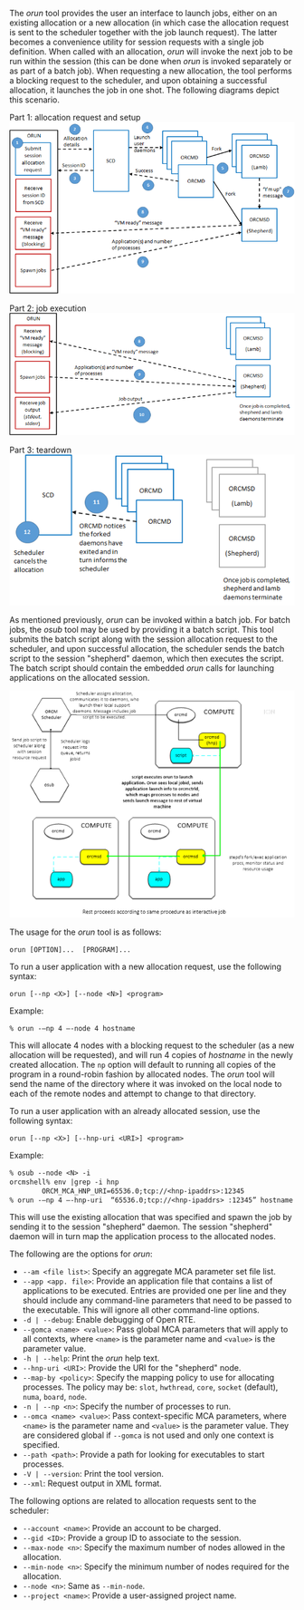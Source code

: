 The _orun_ tool provides the user an interface to launch jobs, either on an existing allocation or a new allocation (in which case the allocation request is sent to the scheduler together with the job launch request).  The latter becomes a convenience utility for session requests with a single job definition.  When called with an allocation, _orun_ will invoke the next job to be run within the session (this can be done when _orun_ is invoked separately or as part of a batch job).  When requesting a new allocation, the tool performs a blocking request to the scheduler, and upon obtaining a successful allocation, it launches the job in one shot.  The following diagrams depict this scenario.

Part 1: allocation request and setup
![](3-ORCM-User-Guide/3.1-ORCM-Tools/Single-Shot-Job-Launch-Part-1.png)

Part 2: job execution
![](3-ORCM-User-Guide/3.1-ORCM-Tools/Single-Shot-Job-Launch-Part-2.png)

Part 3: teardown
![](3-ORCM-User-Guide/3.1-ORCM-Tools/Single-Shot-Job-Launch-Part-3.png)

As mentioned previously, _orun_ can be invoked within a batch job.  For batch jobs, the _osub_ tool may be used by providing it a batch script.  This tool submits the batch script along with the session allocation request to the scheduler, and upon successful allocation, the scheduler sends the batch script to the session "shepherd" daemon, which then executes the script.  The batch script should contain the embedded _orun_ calls for launching applications on the allocated session.

![](3-ORCM-User-Guide/3.1-ORCM-Tools/Job-Script-Launch-Method.png)

The usage for the _orun_ tool is as follows:
```
orun [OPTION]...  [PROGRAM]...
```

To run a user application with a new allocation request, use the following syntax:
```
orun [--np <X>] [--node <N>] <program>
```

Example:
```
% orun -–np 4 –-node 4 hostname
```

This will allocate 4 nodes with a blocking request to the scheduler (as a new allocation will be requested), and will run 4 copies of _hostname_ in the newly created allocation. The `np` option will default to running all copies of the program in a round-robin fashion by allocated nodes. The _orun_ tool will send the name of the directory where it was invoked on the local node to each of the remote nodes and attempt to change to that directory.

To run a user application with an already allocated session, use the following syntax:
```
orun [--np <X>] [--hnp-uri <URI>] <program>
```

Example:
```
% osub --node <N> -i
orcmshell% env |grep -i hnp
        ORCM_MCA_HNP_URI=65536.0;tcp://<hnp-ipaddrs>:12345
% orun -–np 4 –-hnp-uri  “65536.0;tcp://<hnp-ipaddrs> :12345” hostname
```

This will use the existing allocation that was specified and spawn the job by sending it to the session "shepherd" daemon.  The session "shepherd" daemon will in turn map the application process to the allocated nodes.

The following are the options for _orun_:

* `--am <file list>`: Specify an aggregate MCA parameter set file list.
* `--app <app. file>`: Provide an application file that contains a list of applications to be executed.  Entries are provided one per line and they should include any command-line parameters that need to be passed to the executable.  This will ignore all other command-line options.
* `-d | --debug`: Enable debugging of Open RTE.
* `--gomca <name> <value>`: Pass global MCA parameters that will apply to all contexts, where `<name>` is the parameter name and `<value>` is the parameter value.
* `-h | --help`: Print the _orun_ help text.
* `--hnp-uri <URI>`: Provide the URI for the "shepherd" node.
* `--map-by <policy>`: Specify the mapping policy to use for allocating processes.  The policy may be: `slot`, `hwthread`, `core`, `socket` (default), `numa`, `board`, `node`.
* `-n | --np <n>`: Specify the number of processes to run.
* `--omca <name> <value>`: Pass context-specific MCA parameters, where `<name>` is the parameter name and `<value>` is the parameter value.  They are considered global if `--gomca` is not used and only one context is specified.
* `--path <path>`: Provide a path for looking for executables to start processes.
* `-V | --version`: Print the tool version.
* `--xml`: Request output in XML format.

The following options are related to allocation requests sent to the scheduler:

* `--account <name>`: Provide an account to be charged.
* `--gid <ID>`: Provide a group ID to associate to the session.
* `--max-node <n>`: Specify the maximum number of nodes allowed in the allocation.
* `--min-node <n>`: Specify the minimum number of nodes required for the allocation.
* `--node <n>`: Same as `--min-node`.
* `--project <name>`: Provide a user-assigned project name.
